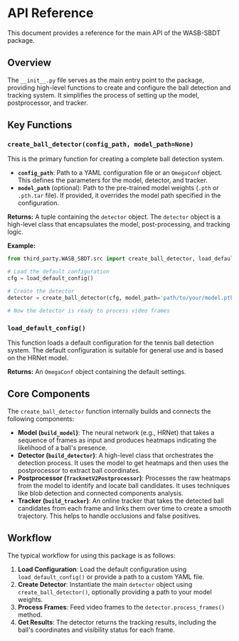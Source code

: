 
# API Reference

This document provides a reference for the main API of the WASB-SBDT package.

## Overview

The `__init__.py` file serves as the main entry point to the package, providing high-level functions to create and configure the ball detection and tracking system. It simplifies the process of setting up the model, postprocessor, and tracker.

## Key Functions

### `create_ball_detector(config_path, model_path=None)`

This is the primary function for creating a complete ball detection system.

-   **`config_path`**: Path to a YAML configuration file or an `OmegaConf` object. This defines the parameters for the model, detector, and tracker.
-   **`model_path`** (optional): Path to the pre-trained model weights (`.pth` or `.pth.tar` file). If provided, it overrides the model path specified in the configuration.

**Returns:** A tuple containing the `detector` object. The `detector` object is a high-level class that encapsulates the model, post-processing, and tracking logic.

**Example:**

```python
from third_party.WASB_SBDT.src import create_ball_detector, load_default_config

# Load the default configuration
cfg = load_default_config()

# Create the detector
detector = create_ball_detector(cfg, model_path='path/to/your/model.pth')

# Now the detector is ready to process video frames
```

### `load_default_config()`

This function loads a default configuration for the tennis ball detection system. The default configuration is suitable for general use and is based on the HRNet model.

**Returns:** An `OmegaConf` object containing the default settings.

## Core Components

The `create_ball_detector` function internally builds and connects the following components:

-   **Model (`build_model`)**: The neural network (e.g., HRNet) that takes a sequence of frames as input and produces heatmaps indicating the likelihood of a ball's presence.
-   **Detector (`build_detector`)**: A high-level class that orchestrates the detection process. It uses the model to get heatmaps and then uses the postprocessor to extract ball coordinates.
-   **Postprocessor (`TracknetV2Postprocessor`)**: Processes the raw heatmaps from the model to identify and locate ball candidates. It uses techniques like blob detection and connected components analysis.
-   **Tracker (`build_tracker`)**: An online tracker that takes the detected ball candidates from each frame and links them over time to create a smooth trajectory. This helps to handle occlusions and false positives.

## Workflow

The typical workflow for using this package is as follows:

1.  **Load Configuration**: Load the default configuration using `load_default_config()` or provide a path to a custom YAML file.
2.  **Create Detector**: Instantiate the main `detector` object using `create_ball_detector()`, optionally providing a path to your model weights.
3.  **Process Frames**: Feed video frames to the `detector.process_frames()` method.
4.  **Get Results**: The detector returns the tracking results, including the ball's coordinates and visibility status for each frame.

